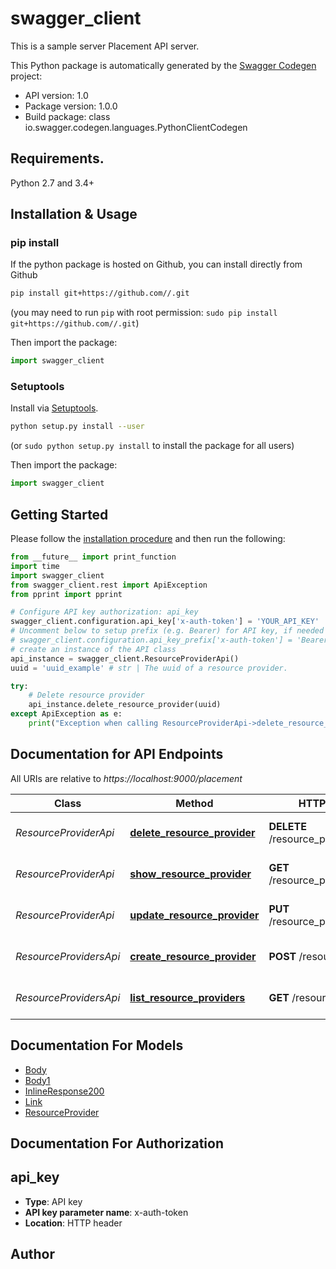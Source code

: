 # swagger_client
This is a sample server Placement API server.

This Python package is automatically generated by the [Swagger Codegen](https://github.com/swagger-api/swagger-codegen) project:

- API version: 1.0
- Package version: 1.0.0
- Build package: class io.swagger.codegen.languages.PythonClientCodegen

## Requirements.

Python 2.7 and 3.4+

## Installation & Usage
### pip install

If the python package is hosted on Github, you can install directly from Github

```sh
pip install git+https://github.com//.git
```
(you may need to run `pip` with root permission: `sudo pip install git+https://github.com//.git`)

Then import the package:
```python
import swagger_client 
```

### Setuptools

Install via [Setuptools](http://pypi.python.org/pypi/setuptools).

```sh
python setup.py install --user
```
(or `sudo python setup.py install` to install the package for all users)

Then import the package:
```python
import swagger_client
```

## Getting Started

Please follow the [installation procedure](#installation--usage) and then run the following:

```python
from __future__ import print_function
import time
import swagger_client
from swagger_client.rest import ApiException
from pprint import pprint

# Configure API key authorization: api_key
swagger_client.configuration.api_key['x-auth-token'] = 'YOUR_API_KEY'
# Uncomment below to setup prefix (e.g. Bearer) for API key, if needed
# swagger_client.configuration.api_key_prefix['x-auth-token'] = 'Bearer'
# create an instance of the API class
api_instance = swagger_client.ResourceProviderApi()
uuid = 'uuid_example' # str | The uuid of a resource provider.

try:
    # Delete resource provider
    api_instance.delete_resource_provider(uuid)
except ApiException as e:
    print("Exception when calling ResourceProviderApi->delete_resource_provider: %s\n" % e)

```

## Documentation for API Endpoints

All URIs are relative to *https://localhost:9000/placement*

Class | Method | HTTP request | Description
------------ | ------------- | ------------- | -------------
*ResourceProviderApi* | [**delete_resource_provider**](docs/ResourceProviderApi.md#delete_resource_provider) | **DELETE** /resource_providers/{uuid} | Delete resource provider
*ResourceProviderApi* | [**show_resource_provider**](docs/ResourceProviderApi.md#show_resource_provider) | **GET** /resource_providers/{uuid} | Show resource provider
*ResourceProviderApi* | [**update_resource_provider**](docs/ResourceProviderApi.md#update_resource_provider) | **PUT** /resource_providers/{uuid} | Update resource provider
*ResourceProvidersApi* | [**create_resource_provider**](docs/ResourceProvidersApi.md#create_resource_provider) | **POST** /resource_providers | Create resource provider
*ResourceProvidersApi* | [**list_resource_providers**](docs/ResourceProvidersApi.md#list_resource_providers) | **GET** /resource_providers | List resource providers


## Documentation For Models

 - [Body](docs/Body.md)
 - [Body1](docs/Body1.md)
 - [InlineResponse200](docs/InlineResponse200.md)
 - [Link](docs/Link.md)
 - [ResourceProvider](docs/ResourceProvider.md)


## Documentation For Authorization


## api_key

- **Type**: API key
- **API key parameter name**: x-auth-token
- **Location**: HTTP header


## Author




